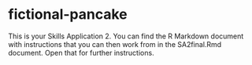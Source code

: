 # fictional-pancake

This is your Skills Application 2. You can find the R Markdown document with instructions that you can then work from in the SA2final.Rmd document. Open that for further instructions. 
